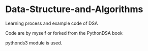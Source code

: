 # Data-Structure-and-Algorithms

Learning process and example code of DSA

Code are by myself or forked from the PythonDSA book

pythonds3 module is used.
